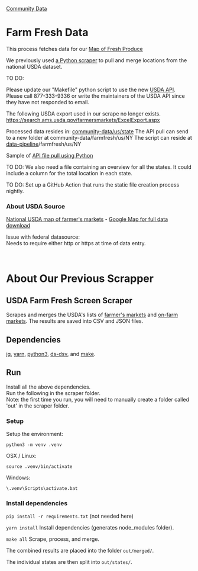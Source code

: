 [Community Data](../../../)
# Farm Fresh Data

This process fetches data for our [Map of Fresh Produce](/localsite/map/#show=farmfresh&state=NY)

We previously used [a Python scraper](scraper) to pull and merge locations from the national USDA dataset.  

TO DO:

Please update our "Makefile" python script to use the new [USDA API](https://www.ams.usda.gov/local-food-directories/farmersmarkets).
Please call 877-333-9336 or write the maintainers of the USDA API since they have not responded to email.

The following USDA export used in our scrape no longer exists.
https://search.ams.usda.gov/farmersmarkets/ExcelExport.aspx

Processed data resides in: [community-data/us/state](https://github.com/modelearth/community-data/tree/master/us/state)
The API pull can send to a new folder at community-data/farmfresh/us/NY
The script can reside at [data-pipeline](/data-pipeline/)/farmfresh/us/NY

Sample of [API file pull using Python](../bea/)

TO DO: We also need a file containing an overview for all the states. It could include a column for the total location in each state.


TO DO: Set up a GitHub Action that runs the static file creation process nightly. 


### About USDA Source

[National USDA map of farmer's markets](https://www.ams.usda.gov/local-food-directories/farmersmarkets) - [Google Map for full data download](https://search.ams.usda.gov/farmersmarkets/googleMapFull.aspx)  

Issue with federal datasource:  
Needs to require either http or https at time of data entry.  

<br>

# About Our Previous Scrapper

## USDA Farm Fresh Screen Scraper

Scrapes and merges the USDA's lists of [farmer's markets](https://search.ams.usda.gov/farmersmarkets/ExcelExport.aspx) and [on-farm markets](https://search.ams.usda.gov/onfarmmarkets/ExcelExport.aspx). The results are saved into CSV and JSON files.

## Dependencies

[jq](https://stedolan.github.io/jq/), [yarn](https://yarnpkg.com/), [python3](https://www.python.org/downloads/), [ds-dsv](https://github.com/d3/d3-dsv), and [make](https://www.gnu.org/software/make/).


## Run

Install all the above dependencies.  
Run the following in the scraper folder.  
Note: the first time you run, you will need to manually create a folder called 'out' in the scraper folder.

### Setup

Setup the environment:

`python3 -m venv .venv`

OSX / Linux:

`source .venv/bin/activate`

Windows:

`\.venv\Scripts\activate.bat`


### Install dependencies

`pip install -r requirements.txt` (not needed here)

`yarn install`  Install dependencies (generates node_modules folder).

`make all`  Scrape, process, and merge.

The combined results are placed into the folder `out/merged/`.

The individual states are then split into `out/states/`.
<br><br>
